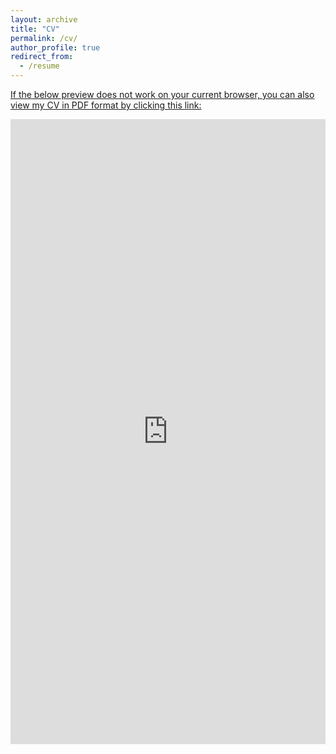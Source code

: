 ```yaml
---
layout: archive
title: "CV"
permalink: /cv/
author_profile: true
redirect_from:
  - /resume
---
```


[If the below preview does not work on your current browser, you can also view my CV in PDF format by clicking this link: ](https://anissabaird.github.io/files/BairdCVMay2025.pdf)

<embed
  src="https://anissabaird.github.io/files/BairdCVMay2025.pdf"
  type="application/pdf"
  width="100%"
  height="1000"
  title="Embedded PDF Viewer"
/>
